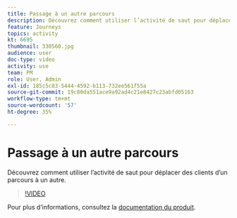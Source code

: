 ```yaml
---
title: Passage à un autre parcours
description: Découvrez comment utiliser l’activité de saut pour déplacer des clients d’un parcours à un autre.
feature: Journeys
topics: activity
kt: 6695
thumbnail: 330560.jpg
audience: user
doc-type: video
activity: use
team: PM
role: User, Admin
exl-id: 185c5c83-5444-4592-b113-732ee561f55a
source-git-commit: 19c80da551ace9a92ad4c21e8427c23abfd05163
workflow-type: tm+mt
source-wordcount: '57'
ht-degree: 35%

---
```


# Passage à un autre parcours

Découvrez comment utiliser l’activité de saut pour déplacer des clients d’un parcours à un autre.

>[!VIDEO](https://video.tv.adobe.com/v/330560?quality=12)

Pour plus d’informations, consultez la [documentation du produit](https://experienceleague.adobe.com/docs/journeys/using/building-journeys/about-journey-building/action-activities/jump.html?lang=fr#building-journeys).
